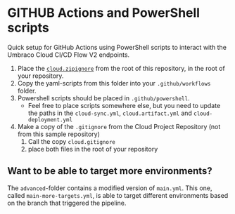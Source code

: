 # GITHUB Actions and PowerShell scripts
Quick setup for GitHub Actions using PowerShell scripts to interact with the Umbraco Cloud CI/CD Flow V2 endpoints.

1. Place the [`cloud.zipignore`](../../../cloud.zipignore) from the root of this repository, in the root of your repository.
2. Copy the yaml-scripts from this folder into your `.github/workflows` folder.
3. Powershell scripts should be placed in `.github/powershell`.
    - Feel free to place scripts somewhere else, but you need to update the paths in the `cloud-sync.yml`, `cloud.artifact.yml` and `cloud-deployment.yml`
4. Make a copy of the `.gitignore` from the Cloud Project Repository (not from this sample repository)
    1. Call the copy `cloud.gitignore`
    2. place both files in the root of your repository

## Want to be able to target more environments?
The `advanced`-folder contains a modified version of `main.yml`. 
This one, called `main-more-targets.yml`, is able to target different environments based on the branch that triggered the pipeline.